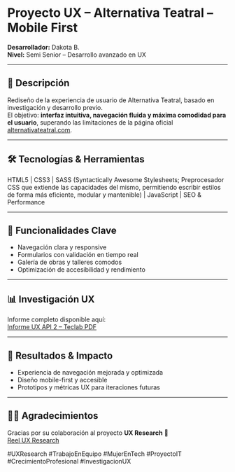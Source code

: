 # Proyecto UX – Alternativa Teatral – Mobile First

**Desarrollador:** Dakota B.  
**Nivel:** Semi Senior – Desarrollo avanzado en UX  

---

## 🎯 Descripción

Rediseño de la experiencia de usuario de Alternativa Teatral, basado en investigación y desarrollo previo.  
El objetivo: **interfaz intuitiva, navegación fluida y máxima comodidad para el usuario**, superando las limitaciones de la página oficial [alternativateatral.com](https://www.alternativateatral.com/).

---

## 🛠 Tecnologías & Herramientas

HTML5 | CSS3 | SASS (Syntactically Awesome Stylesheets; Preprocesador CSS que extiende las capacidades del mismo, permitiendo escribir estilos de forma más eficiente, modular y mantenible) | JavaScript | SEO & Performance  

---

## 🚀 Funcionalidades Clave

- Navegación clara y responsive  
- Formularios con validación en tiempo real  
- Galería de obras y talleres comodos
- Optimización de accesibilidad y rendimiento  

---

## 📊 Investigación UX

Informe completo disponible aquí:  
[Informe UX API 2 – Teclab PDF](https://github.com/DakotaB75/Teclab_Tecnicatura_Sup_Programacion_Tareas/blob/d02f06ba516fdea5c80f29fe70e9c6fca4e7c6fc/Teclab%20-%20Tecnicatura%20Sup.%20en%20Programacion/experiencia%20de%20usuarios%20-%20Tareas/EXP%20Usuario%20API%202%20-%20Teclab.pdf)

---

## 🌟 Resultados & Impacto

- Experiencia de navegación mejorada y optimizada  
- Diseño mobile-first y accesible  
- Prototipos y métricas UX para iteraciones futuras  

---

## 🤝🏻 Agradecimientos

Gracias por su colaboración al proyecto **UX Research** 💜  
[Reel UX Research](https://www.instagram.com/reel/DLvpty8JyJ3/?igsh=NHV0OXJjMDh6NXdi)  

#UXResearch #TrabajoEnEquipo #MujerEnTech #ProyectoIT #CrecimientoProfesional #InvestigacionUX
